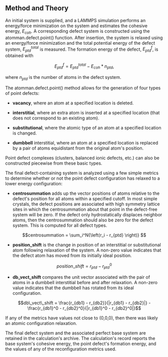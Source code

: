 ## Method and Theory

An initial system is supplied, and a LAMMPS simulation performs an energy/force minimization on the system and estimates the cohesive energy, $E_{coh}$. A corresponding defect system is constructed using the atomman.defect.point() function. After insertion, the system is relaxed using an energy/force minimization and the total potential energy of the defect system, $E_{ptd}^{total}$ is measured. The formation energy of the defect, $E_{ptd}^f$, is obtained with

$$E_{ptd}^f = E_{ptd}^{total} - E_{coh} * n_{ptd},$$

where $n_{ptd}$ is the number of atoms in the defect system.  

The atomman.defect.point() method allows for the generation of four types of point defects:

- __vacancy__, where an atom at a specified location is deleted.

- __interstitial__, where an extra atom is inserted at a specified location (that does not correspond to an existing atom).

- __substitutional__, where the atomic type of an atom at a specified location is changed.

- __dumbbell__ interstitial, where an atom at a specified location is replaced by a pair of atoms equidistant from the original atom's position. 

Point defect complexes (clusters, balanced ionic defects, etc.) can also be constructed piecewise from these basic types.

The final defect-containing system is analyzed using a few simple metrics to determine whether or not the point defect configuration has relaxed to a lower energy configuration:

- __centrosummation__ adds up the vector positions of atoms relative to the defect's position for all atoms within a specified cutoff. In most simple crystals, the defect positions are associated with high symmetry lattice sites in which the centrosummation about that point in the defect-free system will be zero. If the defect only hydrostatically displaces neighbor atoms, then the centrosummation should also be zero for the defect system. This is computed for all defect types. 

$$centrosummation = \sum_i^N{\left(r_i - r_{ptd} \right)} $$

- __position_shift__ is the change in position of an interstitial or substitutional atom following relaxation of the system. A non-zero value indicates that the defect atom has moved from its initially ideal position. 

$$position\_shift = r_{ptd} - r_{ptd}^0$$

- __db_vect_shift__ compares the unit vector associated with the pair of atoms in a dumbbell interstitial before and after relaxation. A non-zero value indicates that the dumbbell has rotated from its ideal configuration.



$$db\_vect\_shift = \frac{r_{db1} - r_{db2}}{|r_{db1} - r_{db2}|} - \frac{r_{db1}^0 - r_{db2}^0}{|r_{db1}^0 - r_{db2}^0|}$$

If any of the metrics have values not close to (0,0,0), then there was likely an atomic configuration relaxation.

The final defect system and the associated perfect base system are retained in the calculation's archive. The calculation's record reports the base system's cohesive energy, the point defect's formation energy, and the values of any of the reconfiguration metrics used.